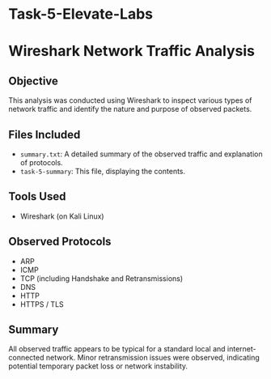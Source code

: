 # Task-5-Elevate-Labs
# Wireshark Network Traffic Analysis

## Objective
This analysis was conducted using Wireshark to inspect various types of network traffic and identify the nature and purpose of observed packets.

## Files Included
- `summary.txt`: A detailed summary of the observed traffic and explanation of protocols.
- `task-5-summary`: This file, displaying the contents.

## Tools Used
- Wireshark (on Kali Linux)

## Observed Protocols
- ARP
- ICMP
- TCP (including Handshake and Retransmissions)
- DNS
- HTTP
- HTTPS / TLS

## Summary
All observed traffic appears to be typical for a standard local and internet-connected network. Minor retransmission issues were observed, indicating potential temporary packet loss or network instability.
